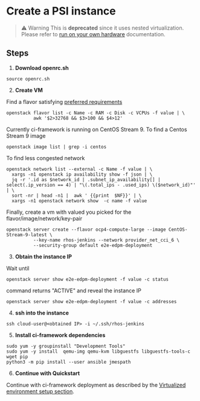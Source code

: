 # Create a PSI instance

> ⚠️ Warning
> This is **deprecated** since it uses nested virtualization. Please refer to [run on your own hardware](./04_non-virt.md) documentation.

## Steps

1. **Download openrc.sh**

```
source openrc.sh
```

2. **Create VM**

Find a flavor satisfying [preferred requirements](./01_requirements.md)

```
openstack flavor list -c Name -c RAM -c Disk -c VCPUs -f value | \
          awk '$2>32768 && $3>100 && $4>12'
```

Currently ci-framework is running on CentOS Stream 9. To find a Centos Stream 9 image

```
openstack image list | grep -i centos
```

To find less congested network

```
openstack network list --external -c Name -f value | \
  xargs -n1 openstack ip availability show -f json | \
  jq -r '.id as $network_id | .subnet_ip_availability[] | select(.ip_version == 4) | "\(.total_ips - .used_ips) \($network_id)"' | \
  sort -nr | head -n1 |  awk ' {{print  $NF}}' | \
  xargs -n1 openstack network show  -c name -f value
```

Finally, create a vm with valued you picked for the flavor/image/network/key-pair

```
openstack server create --flavor ocp4-compute-large --image CentOS-Stream-9-latest \
          --key-name rhos-jenkins --network provider_net_cci_6 \
          --security-group default e2e-edpm-deployment
```


3. **Obtain the instance IP**

Wait until

```
openstack server show e2e-edpm-deployment -f value -c status
```
command returns "ACTIVE" and reveal the instance IP

```
openstack server show e2e-edpm-deployment -f value -c addresses
```

4. **ssh into the instance**

```
ssh cloud-user@<obtained IP> -i ~/.ssh/rhos-jenkins
```

5. **Install ci-framework dependencies**

```
sudo yum -y groupinstall "Development Tools"
sudo yum -y install  qemu-img qemu-kvm libguestfs libguestfs-tools-c wget pip
python3 -m pip install --user ansible jmespath
```

6. **Continue with Quickstart**

Continue with ci-framework deployment as described by the [Virtualized environment setup section](./02_nested_virt.md).
